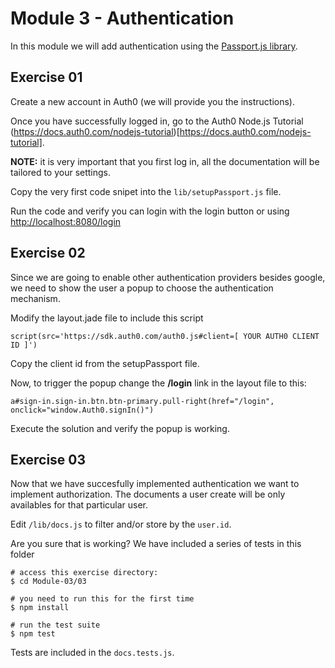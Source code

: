 # Module 3 - Authentication

In this module we will add authentication using the [Passport.js library](http://passportjs.org/).

## Exercise 01

Create a new account in Auth0 (we will provide you the instructions).

Once you have successfully logged in, go to the Auth0 Node.js Tutorial (https://docs.auth0.com/nodejs-tutorial)[https://docs.auth0.com/nodejs-tutorial].

__NOTE:__ it is very important that you first log in, all the documentation will be tailored to your settings.

Copy the very first code snipet into the ```lib/setupPassport.js``` file.

Run the code and verify you can login with the login button or using [http://localhost:8080/login](http://localhost:8080/login)

## Exercise 02

Since we are going to enable other authentication providers besides google, we need to show the user a popup to choose the authentication mechanism.

Modify the layout.jade file to include this script

    script(src='https://sdk.auth0.com/auth0.js#client=[ YOUR AUTH0 CLIENT ID ]')

Copy the client id from the setupPassport file.

Now, to trigger the popup change the __/login__ link in the layout file to this:

    a#sign-in.sign-in.btn.btn-primary.pull-right(href="/login", onclick="window.Auth0.signIn()") 

Execute the solution and verify the popup is working.

## Exercise 03

Now that we have succesfully implemented authentication we want to implement authorization. The documents a user create will be only availables for that particular user.

Edit ```/lib/docs.js``` to filter and/or store by the `user.id`.

Are you sure that is working? We have included a series of tests in this folder

~~~
# access this exercise directory:
$ cd Module-03/03

# you need to run this for the first time
$ npm install 

# run the test suite
$ npm test
~~~

Tests are included in the ```docs.tests.js```.
